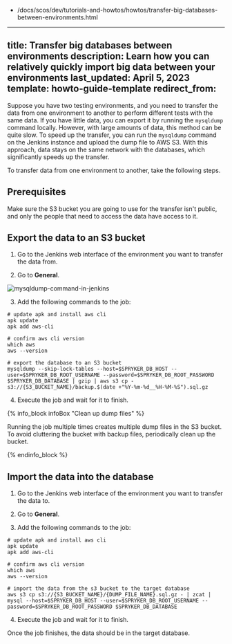   - /docs/scos/dev/tutorials-and-howtos/howtos/transfer-big-databases-between-environments.html
---
title: Transfer big databases between environments
description: Learn how you can relatively quickly import big data between your environments
last_updated: April 5, 2023
template: howto-guide-template
redirect_from:
---

Suppose you have two testing environments, and you need to transfer the data from one environment to another to perform different tests with the same data. If you have little data, you can export it by running the `mysqldump` command locally. However, with large amounts of data, this method can be quite slow. To speed up the transfer, you can run the `mysqldump` command on the Jenkins instance and upload the dump file to AWS S3. With this approach, data stays on the same network with the databases, which significantly speeds up the transfer.

To transfer data from one environment to another, take the following steps.

## Prerequisites

Make sure the S3 bucket you are going to use for the transfer isn't public, and only the people that need to access the data have access to it.

## Export the data to an S3 bucket

1. Go to the Jenkins web interface of the environment you want to transfer the data from.

2. Go to **General**.

![mysqldump-command-in-jenkins](https://spryker.s3.eu-central-1.amazonaws.com/docs/scos/dev/tutorials-and-howtos/howtos/howto-import-big-databases-between-environments/mysqldump-command-in-jenkins.png)

3. Add the following commands to the job:

```shell
# update apk and install aws cli
apk update
apk add aws-cli

# confirm aws cli version
which aws
aws --version

# export the database to an S3 bucket
mysqldump --skip-lock-tables --host=$SPRYKER_DB_HOST --user=$SPRYKER_DB_ROOT_USERNAME --password=$SPRYKER_DB_ROOT_PASSWORD $SPRYKER_DB_DATABASE | gzip | aws s3 cp - s3://{S3_BUCKET_NAME}/backup.$(date +"%Y-%m-%d__%H-%M-%S").sql.gz
```

4. Execute the job and wait for it to finish.

{% info_block infoBox "Clean up dump files" %}

Running the job multiple times creates multiple dump files in the S3 bucket. To avoid cluttering the bucket with backup files, periodically clean up the bucket.

{% endinfo_block %}


## Import the data into the database

1. Go to the Jenkins web interface of the environment you want to transfer the data to.

2. Go to **General**.

3. Add the following commands to the job:

```shell
# update apk and install aws cli
apk update
apk add aws-cli

# confirm aws cli version
which aws
aws --version

# import the data from the s3 bucket to the target database
aws s3 cp s3://{S3_BUCKET_NAME}/{DUMP_FILE_NAME}.sql.gz - | zcat | mysql --host=$SPRYKER_DB_HOST --user=$SPRYKER_DB_ROOT_USERNAME --password=$SPRYKER_DB_ROOT_PASSWORD $SPRYKER_DB_DATABASE
```

4. Execute the job and wait for it to finish.


Once the job finishes, the data should be in the target database.
